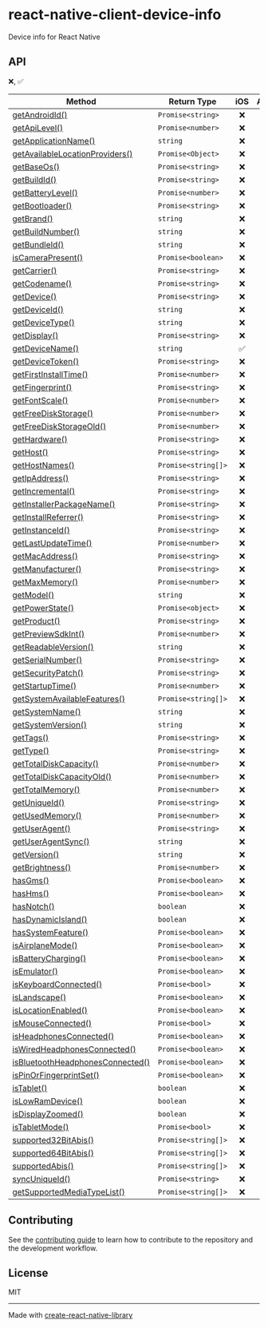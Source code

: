 # react-native-client-device-info

Device info for React Native

## API

❌,  ✅

| Method                                                              | Return Type        | iOS  | Android | Windows | Web  | visionOS |
| ------------------------------------------------------------------- | ------------------ |:----:| :-----: | :-----: | :-:  | :------: |
| [getAndroidId()](#getandroidid)                                     | `Promise<string>`  |  ❌   |   ❌    |   ❌     | ❌   |   ❌     |
| [getApiLevel()](#getapilevel)                                       | `Promise<number>`  |  ❌   |   ❌    |   ❌     | ❌   |   ❌     |
| [getApplicationName()](#getapplicationname)                         | `string`           |  ❌   |   ❌    |   ❌     | ❌   |   ❌     |
| [getAvailableLocationProviders()](#getAvailableLocationProviders)   | `Promise<Object>`  |  ❌   |   ❌    |   ❌     | ❌   |   ❌     |
| [getBaseOs()](#getbaseOs)                                           | `Promise<string>`  |  ❌   |   ❌    |   ❌     | ❌   |   ❌     |
| [getBuildId()](#getbuildid)                                         | `Promise<string>`  |  ❌   |   ❌    |   ❌     | ❌   |   ❌     |
| [getBatteryLevel()](#getbatterylevel)                               | `Promise<number>`  |  ❌   |   ❌    |   ❌     | ❌   |   ❌     |
| [getBootloader()](#getbootloader)                                   | `Promise<string>`  |  ❌   |   ❌    |   ❌     | ❌   |   ❌     |
| [getBrand()](#getbrand)                                             | `string`           |  ❌   |   ❌    |   ❌     | ❌   |   ❌     |
| [getBuildNumber()](#getbuildnumber)                                 | `string`           |  ❌   |   ❌    |   ❌     | ❌   |   ❌     |
| [getBundleId()](#getbundleid)                                       | `string`           |  ❌   |   ❌    |   ❌     | ❌   |   ❌     |
| [isCameraPresent()](#iscamerapresent)                               | `Promise<boolean>` |  ❌   |   ❌    |   ❌     | ❌   |   ❌     |
| [getCarrier()](#getcarrier)                                         | `Promise<string>`  |  ❌   |   ❌    |   ❌     | ❌   |   ❌     |
| [getCodename()](#getcodename)                                       | `Promise<string>`  |  ❌   |   ❌    |   ❌     | ❌   |   ❌     |
| [getDevice()](#getdevice)                                           | `Promise<string>`  |  ❌   |   ❌    |   ❌     | ❌   |   ❌     |
| [getDeviceId()](#getdeviceid)                                       | `string`           |  ❌   |   ❌    |   ❌     | ❌   |   ❌     |
| [getDeviceType()](#getDeviceType)                                   | `string`           |  ❌   |   ❌    |   ❌     | ❌   |   ❌     |
| [getDisplay()](#getdisplay)                                         | `Promise<string>`  |  ❌   |   ❌    |   ❌     | ❌   |   ❌     |
| [getDeviceName()](#getdevicename)                                   | `string`   |   ✅   |   ❌    |   ❌     | ❌   |   ❌     |
| [getDeviceToken()](#getdevicetoken)                                 | `Promise<string>`  |  ❌   |   ❌    |   ❌     | ❌   |   ❌     |
| [getFirstInstallTime()](#getfirstinstalltime)                       | `Promise<number>`  |  ❌   |   ❌    |   ❌     | ❌   |   ❌     |
| [getFingerprint()](#getfingerprint)                                 | `Promise<string>`  |  ❌   |   ❌    |   ❌     | ❌   |   ❌     |
| [getFontScale()](#getfontscale)                                     | `Promise<number>`  |  ❌   |   ❌    |   ❌     | ❌   |   ❌     |
| [getFreeDiskStorage()](#getfreediskstorage)                         | `Promise<number>`  |  ❌   |   ❌    |   ❌     | ❌   |   ❌     |
| [getFreeDiskStorageOld()](#getfreediskstorageold)                   | `Promise<number>`  |  ❌   |   ❌    |   ❌     | ❌   |   ❌     |
| [getHardware()](#gethardware)                                       | `Promise<string>`  |  ❌   |   ❌    |   ❌     | ❌   |   ❌     |
| [getHost()](#gethost)                                               | `Promise<string>`  |  ❌   |   ❌    |   ❌     | ❌   |   ❌     |
| [getHostNames()](#getHostNames)                                     | `Promise<string[]>` |  ❌   |   ❌    |   ❌     | ❌   |   ❌     |
| [getIpAddress()](#getipaddress)                                     | `Promise<string>`  |  ❌   |   ❌    |   ❌     | ❌   |   ❌     |
| [getIncremental()](#getincremental)                                 | `Promise<string>`  |  ❌   |   ❌    |   ❌     | ❌   |   ❌     |
| [getInstallerPackageName()](#getinstallerpackagename)               | `Promise<string>`  |  ❌   |   ❌    |   ❌     | ❌   |   ❌     |
| [getInstallReferrer()](#getinstallreferrer)                         | `Promise<string>`  |  ❌   |   ❌    |   ❌     | ❌   |   ❌     |
| [getInstanceId()](#getinstanceid)                                   | `Promise<string>`  |  ❌   |   ❌    |   ❌     | ❌   |   ❌     |
| [getLastUpdateTime()](#getlastupdatetime)                           | `Promise<number>`  |  ❌   |   ❌    |   ❌     | ❌   |   ❌     |
| [getMacAddress()](#getmacaddress)                                   | `Promise<string>`  |  ❌   |   ❌    |   ❌     | ❌   |   ❌     |
| [getManufacturer()](#getmanufacturer)                               | `Promise<string>`  |  ❌   |   ❌    |   ❌     | ❌   |   ❌     |
| [getMaxMemory()](#getmaxmemory)                                     | `Promise<number>`  |  ❌   |   ❌    |   ❌     | ❌   |   ❌     |
| [getModel()](#getmodel)                                             | `string`           |  ❌   |   ❌    |   ❌     | ❌   |   ❌     |
| [getPowerState()](#getpowerstate)                                   | `Promise<object>`  |  ❌   |   ❌    |   ❌     | ❌   |   ❌     |
| [getProduct()](#getproduct)                                         | `Promise<string>`  |  ❌   |   ❌    |   ❌     | ❌   |   ❌     |
| [getPreviewSdkInt()](#getPreviewSdkInt)                             | `Promise<number>`  |  ❌   |   ❌    |   ❌     | ❌   |   ❌     |
| [getReadableVersion()](#getreadableversion)                         | `string`           |  ❌   |   ❌    |   ❌     | ❌   |   ❌     |
| [getSerialNumber()](#getserialnumber)                               | `Promise<string>`  |  ❌   |   ❌    |   ❌     | ❌   |   ❌     |
| [getSecurityPatch()](#getsecuritypatch)                             | `Promise<string>`  |  ❌   |   ❌    |   ❌     | ❌   |   ❌     |
| [getStartupTime()](#getstartuptime)                                 | `Promise<number>`  |  ❌   |   ❌    |   ❌     | ❌   |   ❌     |
| [getSystemAvailableFeatures()](#getSystemAvailableFeatures)         | `Promise<string[]>` |  ❌   |   ❌    |   ❌     | ❌   |   ❌     |
| [getSystemName()](#getsystemname)                                   | `string`           |  ❌   |   ❌    |   ❌     | ❌   |   ❌     |
| [getSystemVersion()](#getsystemversion)                             | `string`           |  ❌   |   ❌    |   ❌     | ❌   |   ❌     |
| [getTags()](#gettags)                                               | `Promise<string>`  |  ❌   |   ❌    |   ❌     | ❌   |   ❌     |
| [getType()](#gettype)                                               | `Promise<string>`  |  ❌   |   ❌    |   ❌     | ❌   |   ❌     |
| [getTotalDiskCapacity()](#gettotaldiskcapacity)                     | `Promise<number>`  |  ❌   |   ❌    |   ❌     | ❌   |   ❌     |
| [getTotalDiskCapacityOld()](#gettotaldiskcapacityold)               | `Promise<number>`  |  ❌   |   ❌    |   ❌     | ❌   |   ❌     |
| [getTotalMemory()](#gettotalmemory)                                 | `Promise<number>`  |  ❌   |   ❌    |   ❌     | ❌   |   ❌     |
| [getUniqueId()](#getuniqueid)                                       | `Promise<string>`  |  ❌   |   ❌    |   ❌     | ❌   |   ❌     |
| [getUsedMemory()](#getusedmemory)                                   | `Promise<number>`  |  ❌   |   ❌    |   ❌     | ❌   |   ❌     |
| [getUserAgent()](#getuseragent)                                     | `Promise<string>`  |  ❌   |   ❌    |   ❌     | ❌   |   ❌     |
| [getUserAgentSync()](#getuseragent)                                 | `string`           |  ❌   |   ❌    |   ❌     | ❌   |   ❌     |
| [getVersion()](#getversion)                                         | `string`           |  ❌   |   ❌    |   ❌     | ❌   |   ❌     |
| [getBrightness()](#getBrightness)                                   | `Promise<number>`  |  ❌   |   ❌    |   ❌     | ❌   |   ❌     |
| [hasGms()](#hasGms)                                                 | `Promise<boolean>` |  ❌   |   ❌    |   ❌     | ❌   |   ❌     |
| [hasHms()](#hasHms)                                                 | `Promise<boolean>` |  ❌   |   ❌    |   ❌     | ❌   |   ❌     |
| [hasNotch()](#hasNotch)                                             | `boolean`          |  ❌   |   ❌    |   ❌     | ❌   |   ❌     |
| [hasDynamicIsland()](#hasDynamicIsland)                             | `boolean`          |  ❌   |   ❌    |   ❌     | ❌   |   ❌     |
| [hasSystemFeature()](#hassystemfeaturefeature)                      | `Promise<boolean>` |  ❌   |   ❌    |   ❌     | ❌   |   ❌     |
| [isAirplaneMode()](#isairplanemode)                                 | `Promise<boolean>` |  ❌   |   ❌    |   ❌     | ❌   |   ❌     |
| [isBatteryCharging()](#isbatterycharging)                           | `Promise<boolean>` |  ❌   |   ❌    |   ❌     | ❌   |   ❌     |
| [isEmulator()](#isemulator)                                         | `Promise<boolean>` |  ❌   |   ❌    |   ❌     | ❌   |   ❌     |
| [isKeyboardConnected()](#iskeyboardconnected)                       | `Promise<bool>`    |  ❌   |   ❌    |   ❌     | ❌   |   ❌     |
| [isLandscape()](#isLandscape)                                       | `Promise<boolean>` |  ❌   |   ❌    |   ❌     | ❌   |   ❌     |
| [isLocationEnabled()](#isLocationEnabled)                           | `Promise<boolean>` |  ❌   |   ❌    |   ❌     | ❌   |   ❌     |
| [isMouseConnected()](#ismouseconneted)                              | `Promise<bool>`    |  ❌   |   ❌    |   ❌     | ❌   |   ❌     |
| [isHeadphonesConnected()](#isHeadphonesConnected)                   | `Promise<boolean>` |  ❌   |   ❌    |   ❌     | ❌   |   ❌     |
| [isWiredHeadphonesConnected()](#isWiredHeadphonesConnected)         | `Promise<boolean>` |  ❌   |   ❌    |   ❌     | ❌   |   ❌     |
| [isBluetoothHeadphonesConnected()](#isBluetoothHeadphonesConnected) | `Promise<boolean>` |  ❌   |   ❌    |   ❌     | ❌   |   ❌     |
| [isPinOrFingerprintSet()](#ispinorfingerprintset)                   | `Promise<boolean>` |  ❌   |   ❌    |   ❌     | ❌   |   ❌     |
| [isTablet()](#istablet)                                             | `boolean`          |  ❌   |   ❌    |   ❌     | ❌   |   ❌     |
| [isLowRamDevice()](#istablet)                                       | `boolean`          |  ❌   |   ❌    |   ❌     | ❌   |   ❌     |
| [isDisplayZoomed()](#isdisplayzoomed)                               | `boolean`          |  ❌   |   ❌    |   ❌     | ❌   |   ❌     |
| [isTabletMode()](#istabletmode)                                     | `Promise<bool>`    |  ❌   |   ❌    |   ❌     | ❌   |   ❌     |
| [supported32BitAbis()](#supported32BitAbis)                         | `Promise<string[]>` |  ❌   |   ❌    |   ❌     | ❌   |   ❌     |
| [supported64BitAbis()](#supported64BitAbis)                         | `Promise<string[]>` |  ❌   |   ❌    |   ❌     | ❌   |   ❌     |
| [supportedAbis()](#supportedAbis)                                   | `Promise<string[]>` |  ❌   |   ❌    |   ❌     | ❌   |   ❌     |
| [syncUniqueId()](#syncuniqueid)                                     | `Promise<string>`  |  ❌   |   ❌    |   ❌     | ❌   |   ❌     |
| [getSupportedMediaTypeList()](#getSupportedMediaTypeList)           | `Promise<string[]>` |  ❌   |   ❌    |   ❌     | ❌   |   ❌     |


## Contributing

See the [contributing guide](CONTRIBUTING.md) to learn how to contribute to the repository and the development workflow.

## License

MIT

---

Made with [create-react-native-library](https://github.com/callstack/react-native-builder-bob)
